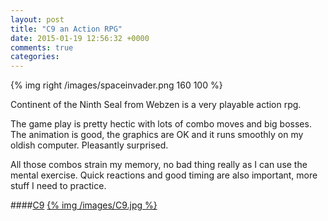 ```yaml
---
layout: post
title: "C9 an Action RPG"
date: 2015-01-19 12:56:32 +0000
comments: true
categories:
---
```


{% img right /images/spaceinvader.png 160 100 %}

Continent of the Ninth Seal from Webzen is a very playable action rpg.
<!--more-->
The game play is pretty hectic with lots of combo moves and big bosses. The animation is good, the graphics are OK and it runs smoothly on my oldish computer. Pleasantly surprised.

All those combos strain my memory, no bad thing really as I can use the mental exercise. Quick reactions and good timing are also important, more stuff I need to practice.

####[C9](http://c9.webzen.com/main)
<a href="http://c9.webzen.com/main">{% img /images/C9.jpg %}</a>
